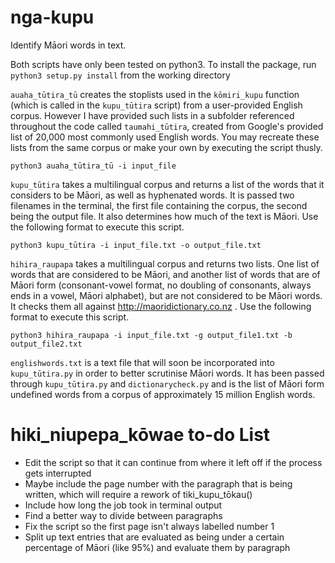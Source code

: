# nga-kupu
Identify Māori words in text.

Both scripts have only been tested on python3.
To install the package, run `python3 setup.py install` from the working directory

`auaha_tūtira_tū` creates the stoplists used in the `kōmiri_kupu` function (which is called in the `kupu_tūtira` script) from a user-provided English corpus. However I have provided such lists in a subfolder referenced throughout the code called `taumahi_tūtira`, created from Google's provided list of 20,000 most commonly used English words. You may recreate these lists from the same corpus or make your own by executing the script thusly.

`python3 auaha_tūtira_tū -i input_file`

`kupu_tūtira` takes a multilingual corpus and returns a list of the words that it considers to be Māori, as well as hyphenated words. It is passed two filenames in the terminal, the first file containing the corpus, the second being the output file. It also determines how much of the text is Māori. Use the following format to execute this script.

`python3 kupu_tūtira -i input_file.txt -o output_file.txt`

`hihira_raupapa` takes a multilingual corpus and returns two lists. One list of words that are considered to be Māori, and another list of words that are of Māori form (consonant-vowel format, no doubling of consonants, always ends in a vowel, Māori alphabet), but are not considered to be Māori words. It checks them all against http://maoridictionary.co.nz . Use the following format to execute this script.

`python3 hihira_raupapa -i input_file.txt -g output_file1.txt -b output_file2.txt`

`englishwords.txt` is a text file that will soon be incorporated into `kupu_tūtira.py` in order to better scrutinise Māori words. It has been passed through `kupu_tūtira.py` and `dictionarycheck.py` and is the list of Māori form undefined words from a corpus of approximately 15 million English words.

# hiki_niupepa_kōwae to-do List

- Edit the script so that it can continue from where it left off if the process gets interrupted
- Maybe include the page number with the paragraph that is being written, which will require a rework of tiki_kupu_tōkau()
- Include how long the job took in terminal output
- Find a better way to divide between paragraphs
- Fix the script so the first page isn't always labelled number 1
- Split up text entries that are evaluated as being under a certain percentage of Māori (like 95%) and evaluate them by paragraph
